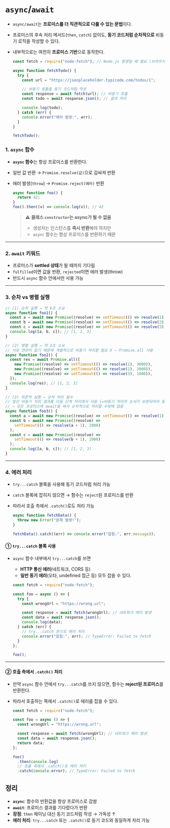# `async`/`await`

- `async/await`는 **프로미스를 더 직관적으로 다룰 수 있는 문법**이다.
- 프로미스의 후속 처리 메서드(`then`, `catch`) 없이도, **동기 코드처럼 순차적으로** 비동기 로직을 작성할 수 있다.
- 내부적으로는 여전히 **프로미스 기반**으로 동작한다.

  ```js
  const fetch = require("node-fetch"); // Node.js 환경일 때 필요 (브라우저는 내장됨)

  async function fetchTodo() {
    try {
      const url = "https://jsonplaceholder.typicode.com/todos/1";

      // 비동기 호출을 동기 코드처럼 작성
      const response = await fetch(url); // 비동기 호출
      const todo = await response.json(); // 결과 처리

      console.log(todo);
    } catch (err) {
      console.error("에러 발생:", err);
    }
  }

  fetchTodo();
  ```

### 1. `async` 함수

- **`async` 함수**는 항상 프로미스를 반환한다.

- 일반 값 반환 → `Promise.resolve(값)`으로 감싸져 반환
- 에러 발생(`throw`) → `Promise.reject(에러)` 반환

  ```js
  async function foo() {
    return 42;
  }
  foo().then((v) => console.log(v)); // 42
  ```

  > ⚠️ **클래스 `constructor`는 async가 될 수 없음**
  >
  > - 생성자는 인스턴스를 **즉시 반환**해야 하지만
  > - `async` 함수는 항상 프로미스를 반환하기 때문

---

### 2. `await` 키워드

- 프로미스가 **settled 상태**가 될 때까지 기다림
- `fulfilled`이면 값을 반환, `rejected`이면 에러 발생(throw)
- 반드시 `async` 함수 안에서만 사용 가능

---

### 3. 순차 vs 병렬 실행

```js
// (1) 순차 실행 → 약 6초 소요
async function foo1() {
  const a = await new Promise((resolve) => setTimeout(() => resolve(1), 3000));
  const b = await new Promise((resolve) => setTimeout(() => resolve(2), 2000));
  const c = await new Promise((resolve) => setTimeout(() => resolve(3), 1000));
  console.log([a, b, c]); // [1, 2, 3]
}
```

```js
// (2) 병렬 실행 → 약 3초 소요
// 서로 연관이 없기 때문에 개별적으로 비동기 처리할 필요 X ⇒ Promise.all 사용
async function foo2() {
  const res = await Promise.all([
    new Promise((resolve) => setTimeout(() => resolve(1), 3000)),
    new Promise((resolve) => setTimeout(() => resolve(2), 2000)),
    new Promise((resolve) => setTimeout(() => resolve(3), 1000)),
  ]);
  console.log(res); // [1, 2, 3]
}
```

```js
// (3) 의존적 실행 → 순차 처리 필수
// 앞선 비동기 처리 결과를 다음 단계 처리에서 사용 (=비동기 처리의 순서가 보장되어야 함)
// ⇒ 모든 프로미스에 await을 써서 순차적으로 처리할 수밖에 없음
async function foo3() {
  const a = await new Promise((resolve) => setTimeout(() => resolve(1), 3000));
  const b = await new Promise((resolve) =>
    setTimeout(() => resolve(a + 1), 2000)
  );
  const c = await new Promise((resolve) =>
    setTimeout(() => resolve(b + 1), 1000)
  );
  console.log([a, b, c]); // [1, 2, 3]
}
```

---

### 4. 에러 처리

- `try...catch` 블록을 사용해 동기 코드처럼 처리 가능
- `catch` 블록에 잡히지 않으면 → 함수는 `reject`된 프로미스를 반환
- 따라서 호출 측에서 `.catch()`로도 처리 가능

  ```js
  async function fetchData() {
    throw new Error("문제 발생!");
  }

  fetchData().catch((err) => console.error("잡힘:", err.message));
  ```

#### ① `try...catch` 블록 사용

- `async` 함수 내부에서 `try...catch`를 쓰면

  - **HTTP 통신 에러**(네트워크, CORS 등)
  - **일반 동기 에러**(오타, undefined 접근 등)
    모두 잡을 수 있다.

  ```js
  const fetch = require("node-fetch");

  const foo = async () => {
    try {
      const wrongUrl = "https://wrong.url";

      const response = await fetch(wrongUrl); // 네트워크 에러 발생
      const data = await response.json();
      console.log(data);
    } catch (err) {
      // try...catch 문으로 에러 처리
      console.error("잡힘:", err); // TypeError: Failed to fetch
    }
  };

  foo();
  ```

---

#### ② 호출 측에서 `.catch()` 처리

- 만약 `async` 함수 안에서 `try...catch`를 쓰지 않으면, 함수는 **reject된 프로미스**를 반환한다.
- 따라서 호출하는 쪽에서 `.catch()`로 에러를 잡을 수 있다.

  ```js
  const fetch = require("node-fetch");

  const foo = async () => {
    const wrongUrl = "https://wrong.url";

    const response = await fetch(wrongUrl); // 네트워크 에러 발생
    const data = await response.json();
    return data;
  };

  foo()
    .then(console.log)
    // 호출 측에서 .catch()로 에러 처리
    .catch(console.error); // TypeError: Failed to fetch
  ```

## 정리

- **`async`**: 함수의 반환값을 항상 프로미스로 감쌈
- **`await`**: 프로미스 결과를 기다렸다가 반환
- **장점**: `then` 체이닝 대신 동기 코드처럼 작성 → 가독성 ↑
- **에러 처리**: `try...catch` 또는 `.catch()`로 동기 코드와 동일하게 처리 가능

